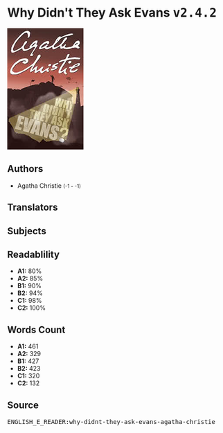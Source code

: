 # Why Didn't They Ask Evans <kbd>v2.4.2</kbd>

![](./cover.medium.jpg "")

## Authors


 - Agatha Christie <small>(-1 - -1)</small>

## Translators



## Subjects



## Readablility


 - **A1:** 80%
 - **A2:** 85%
 - **B1:** 90%
 - **B2:** 94%
 - **C1:** 98%
 - **C2:** 100%

## Words Count


 - **A1:** 461
 - **A2:** 329
 - **B1:** 427
 - **B2:** 423
 - **C1:** 320
 - **C2:** 132

## Source


<kbd>ENGLISH_E_READER:why-didnt-they-ask-evans-agatha-christie</kbd>

